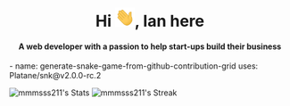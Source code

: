 <div align="center">
<h1 align="center">Hi <img width="35" src="https://github.com/1999AZZAR/1999AZZAR/blob/main/resources/img/waving.gif">, Ian here</h1>
<h4 align="center">A web developer with a passion to help start-ups build their business</h4>
</div>
- name: generate-snake-game-from-github-contribution-grid
  uses: Platane/snk@v2.0.0-rc.2


![mmmsss211's Stats](https://github-readme-stats.vercel.app/api?username=mmmsss211&theme=dark&show_icons=true&hide_border=true&count_private=true)
![mmmsss211's Streak](https://github-readme-streak-stats.herokuapp.com/?user=mmmsss211&theme=dark&hide_border=true)
